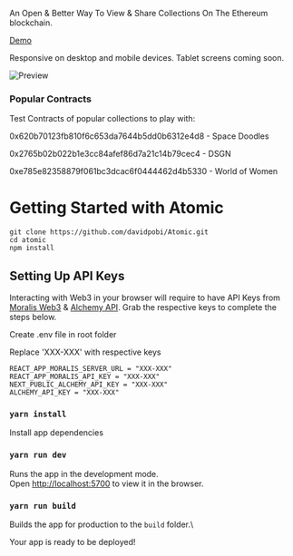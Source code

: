 An Open & Better Way To View & Share Collections On The Ethereum blockchain. 


[Demo](https://atomic-x.vercel.app/collections/0x620b70123fb810f6c653da7644b5dd0b6312e4d8)

Responsive on desktop and mobile devices. Tablet screens coming soon.


![Preview](https://firebasestorage.googleapis.com/v0/b/davidbash-96349.appspot.com/o/Portfolio%2FGalleryX%2FScreenshot%202022-06-24%20at%207.24.24%20PM.png?alt=media&token=96e6f68e-206c-4451-8a1c-a75ab55d4f1f)


### Popular Contracts
Test Contracts of popular collections to play with:

0x620b70123fb810f6c653da7644b5dd0b6312e4d8 - Space Doodles


0x2765b02b022b1e3cc84afef86d7a21c14b79cec4 - DSGN


0xe785e82358879f061bc3dcac6f0444462d4b5330 - World of Women



# Getting Started with Atomic
```
git clone https://github.com/davidpobi/Atomic.git
cd atomic
npm install
```


## Setting Up API Keys
Interacting with Web3 in your browser will require to have API Keys from [Moralis Web3](https://moralis.io/) & [Alchemy API](https://www.alchemy.com/). 
Grab the respective keys to complete the steps below.

Create .env file in root folder

Replace 'XXX-XXX' with respective keys

```
REACT_APP_MORALIS_SERVER_URL = "XXX-XXX"
REACT_APP_MORALIS_API_KEY = "XXX-XXX"
NEXT_PUBLIC_ALCHEMY_API_KEY = "XXX-XXX"
ALCHEMY_API_KEY = "XXX-XXX"
```



### `yarn install`

Install app dependencies


### `yarn run dev`

Runs the app in the development mode.\
Open [http://localhost:5700](http://localhost:5700) to view it in the browser.



### `yarn run build`

Builds the app for production to the `build` folder.\

Your app is ready to be deployed!

